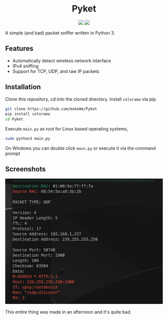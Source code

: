 <h1 align="center">Pyket</h1>

<p  align="center">
<img src="https://img.shields.io/badge/dumb-as%20hell-green?style=for-the-badge&logo=github"/>
<img src="https://img.shields.io/badge/made%20with-python-red?style=for-the-badge&logo=python"/>
</p>

A simple (and bad) packet sniffer written in Python 3.

## Features

 - Automatically detect wireless network interface
 - IPv4 sniffing
 - Support for TCP, UDP, and raw IP packets

## Installation
Clone this repository, cd into the cloned directory. Install ``colorama`` via pip.

```bash
git clone https://github.com/mokeWe/Pyket
pip install colorama
cd Pyket
```
Execute ``main.py`` as root for Linux based operating systems, 
```bash
sudo python3 main.py
```
On Windows you can double click ``main.py`` or execute it via the command prompt

## Screenshots
![Packet capture](screenshots/packet_capture.png)

This entire thing was made in an afternoon and it's quite bad.

